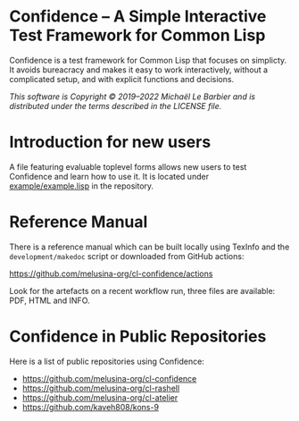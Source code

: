 # Confidence – A Simple Interactive Test Framework for Common Lisp

Confidence is a test framework for Common Lisp that focuses on
simplicty. It avoids bureacracy and makes it easy to work
interactively, without a complicated setup, and with explicit
functions and decisions.

*This software is Copyright © 2019–2022 Michaël Le Barbier and
is distributed under the terms described in the LICENSE file.*

# Introduction for new users

A file featuring evaluable toplevel forms allows new users to test
Confidence and learn how to use it. It is located under
[example/example.lisp](example/example.lisp) in the repository.

# Reference Manual

There is a reference manual which can be built locally using TexInfo and
the `development/makedoc` script or downloaded from GitHub actions:

 https://github.com/melusina-org/cl-confidence/actions

Look for the artefacts on a recent workflow run, three files are available:
PDF, HTML and INFO.

# Confidence in Public Repositories

 Here is a list of public repositories using Confidence:

 - https://github.com/melusina-org/cl-confidence
 - https://github.com/melusina-org/cl-rashell
 - https://github.com/melusina-org/cl-atelier
 - https://github.com/kaveh808/kons-9

